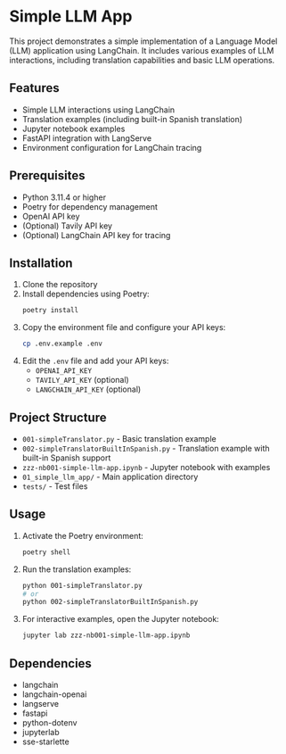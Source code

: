 # Simple LLM App

This project demonstrates a simple implementation of a Language Model (LLM) application using LangChain. It includes various examples of LLM interactions, including translation capabilities and basic LLM operations.

## Features

- Simple LLM interactions using LangChain
- Translation examples (including built-in Spanish translation)
- Jupyter notebook examples
- FastAPI integration with LangServe
- Environment configuration for LangChain tracing

## Prerequisites

- Python 3.11.4 or higher
- Poetry for dependency management
- OpenAI API key
- (Optional) Tavily API key
- (Optional) LangChain API key for tracing

## Installation

1. Clone the repository
2. Install dependencies using Poetry:
   ```bash
   poetry install
   ```
3. Copy the environment file and configure your API keys:
   ```bash
   cp .env.example .env
   ```
4. Edit the `.env` file and add your API keys:
   - `OPENAI_API_KEY`
   - `TAVILY_API_KEY` (optional)
   - `LANGCHAIN_API_KEY` (optional)

## Project Structure

- `001-simpleTranslator.py` - Basic translation example
- `002-simpleTranslatorBuiltInSpanish.py` - Translation example with built-in Spanish support
- `zzz-nb001-simple-llm-app.ipynb` - Jupyter notebook with examples
- `01_simple_llm_app/` - Main application directory
- `tests/` - Test files

## Usage

1. Activate the Poetry environment:

   ```bash
   poetry shell
   ```

2. Run the translation examples:

   ```bash
   python 001-simpleTranslator.py
   # or
   python 002-simpleTranslatorBuiltInSpanish.py
   ```

3. For interactive examples, open the Jupyter notebook:
   ```bash
   jupyter lab zzz-nb001-simple-llm-app.ipynb
   ```

## Dependencies

- langchain
- langchain-openai
- langserve
- fastapi
- python-dotenv
- jupyterlab
- sse-starlette
